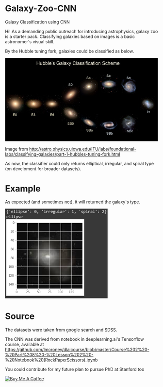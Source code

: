 # Galaxy-Zoo-CNN
Galaxy Classification using CNN


Hi! As a demanding public outreach for introducing astrophysics, galaxy zoo is a starter pack. Classifying galaxies based on images is a basic astronomer's visual skill. 

By the Hubble tuning fork, galaxies could be classified as below.

![Hubble Fork](hubbletuning.jpeg "Hubble Tuning Fork")

Image from http://astro.physics.uiowa.edu/ITU/labs/foundational-labs/classifying-galaxies/part-1-hubbles-tuning-fork.html

As now, the classifier could only returns elliptical, irregular, and spiral type (on develoment for broader datasets).

# Example
As expected (and sometimes not), it will returned the galaxy's type. 


![Result](1587502022241.jpg "Result")

# Source
The datasets were taken from google search and SDSS. 

The CNN was derived from notebook in deeplearning.ai's Tensorflow course, available at https://github.com/lmoroney/dlaicourse/blob/master/Course%202%20-%20Part%208%20-%20Lesson%202%20-%20Notebook%20(RockPaperScissors).ipynb 

You could contribute for my future plan to pursue PhD at Stanford too

<a href="https://www.buymeacoffee.com/TtzlObWgv" target="_blank"><img src="https://www.buymeacoffee.com/assets/img/custom_images/orange_img.png" alt="Buy Me A Coffee" style="height: 41px !important;width: 174px !important;box-shadow: 0px 3px 2px 0px rgba(190, 190, 190, 0.5) !important;-webkit-box-shadow: 0px 3px 2px 0px rgba(190, 190, 190, 0.5) !important;" ></a>
